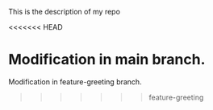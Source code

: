 This is the description of my repo

<<<<<<< HEAD

 Modification in main branch.
=======
 Modification in feature-greeting branch.
>>>>>>> feature-greeting
